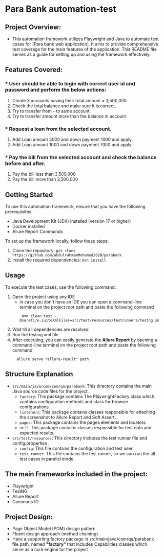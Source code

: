 # Para Bank automation-test

## Project Overview:
* This automation framework utilizes Playwright and Java to automate test cases for [Para bank web application]. It aims to provide comprehensive test coverage for the main features of the application. This README file serves as a guide for setting up and using the framework effectively.

## Features Covered:
### * User should be able to login with correct user id and password and perform the below actions:
1. Create 3 accounts having
   their total amount =
   3,500,000.
2. Check the total balance and
   make sure it is correct.
3. Try to transfer from - to same
   account.
4. Try to transfer amount more
   than the balance in account
### * Request a loan from the selected account.
1. Add Loan amount 5000 and
   down payment 1000 and
   apply.
2. Add Loan amount 1000 and
   down payment 7000 and
   apply.
### * Pay the bill from the selected account and check the balance before and after.
1. Pay the bill less than
   3,500,000
2. Pay the bill more than
   3,500,000

## Getting Started

To use this automation framework, ensure that you have the following prerequisites:

- Java Development Kit (JDK) installed (version 17 or higher)
- Docker installed
- Allure Report Commands

To set up the framework locally, follow these steps:

1. Clone the repository: `git clone https://github.com/abdulrahmanMohamed2020/parabank`
2. Install the required dependencies: `mvn install`

## Usage
To execute the test cases, use the following command:

1. Open the project using any IDE
    - in case you don't have an IDE you can open a command-line terminal on the project root path and paste the following command
      ```
       mvn clean test -Dsurefire.suiteXmlFiles=src/test/resources/testrunners/testng.xml
      ```
2. Wait till all dependencies are resolved
3. Run the testing.xml file
4. After executing, you can easily generate the **Allure Report** by opening a command-line terminal on the project
   root path and paste the following command
      ```
        allure serve "allure-result" path
      ```

## Structure Explanation

- `src/main/java/com/com/qa/parabank`: This directory contains the main Java source code files for the project.
    - `factory`: This package contains The PlaywrightFactory class which contains configuration methods and class for browser configurations.
    - `listeners`: This package contains classes responsible for attaching the screenshot to Allure Report and Soft Assert.
    - `pages`: This package contains the pages elements and locators.
    - `util`: This package contains classes responsible for test data and expected results.
- `src/test/resources`: This directory includes the test runner file and config.properties .
    - `config`: This file contains the configuration and test user.
    - `test runner`: This file contains the test runner, so we can run the all test cases in parallel mode.

## The main Frameworks included in the project:
* Playwright
* TestNG
* Allure Report
* Commons IO
## Project Design:
* Page Object Model (POM) design pattern
* Fluent design approach (method chaining)
* Have a supporting factory package in src/main/java/com/qa/parabank file path, named **"factory"** that includes Capabilities classes which serve as a core engine for the project
